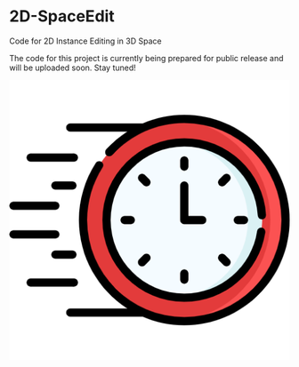 # 2D-SpaceEdit
Code for 2D Instance Editing in 3D Space

The code for this project is currently being prepared for public release and will be uploaded soon. Stay tuned!


<p align="center">
  <img src="materials/images/comming_soon.png" alt="Coming Soon"/>
</p>

